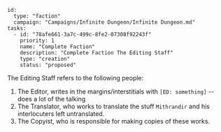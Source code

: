 
```RpgManager4
id: 
  type: "faction"
  campaign: "Campaigns/Infinite Dungeon/Infinite Dungeon.md"
tasks: 
  - id: "78afe661-3a7c-499c-8fe2-07308f92243f"
    priority: 1
    name: "Complete Faction"
    description: "Complete Faction The Editing Staff"
    type: "creation"
    status: "proposed"
```

The Editing Staff refers to the following people:

1. The Editor, writes in the margins/interstitials with `[ED: something]` -- does a lot of the talking
2. The Translator, who works to translate the stuff `Mithrandir` and his interlocuters left untranslated.
3. The Copyist, who is responsible for making copies of these works.

